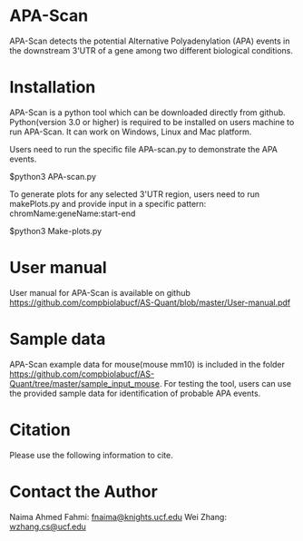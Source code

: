 # APA-Scan
APA-Scan detects the potential Alternative Polyadenylation (APA) events in the downstream 3'UTR of a gene among two different biological conditions.

# Installation
APA-Scan is a python tool which can be downloaded directly from github. Python(version 3.0 or higher) is required to be installed on users machine to run APA-Scan. It can work on Windows, Linux and Mac platform.

Users need to run the specific file APA-scan.py to demonstrate the APA events.

$python3 APA-scan.py

To generate plots for any selected 3'UTR region, users need to run makePlots.py and provide input in a specific pattern: chromName:geneName:start-end

$python3 Make-plots.py

# User manual
User manual for APA-Scan is available on github https://github.com/compbiolabucf/AS-Quant/blob/master/User-manual.pdf

# Sample data
APA-Scan example data for mouse(mouse mm10) is included in the folder https://github.com/compbiolabucf/AS-Quant/tree/master/sample_input_mouse. For testing the tool, users can use the provided sample data for identification of probable APA events.

# Citation
Please use the following information to cite.

# Contact the Author
Naima Ahmed Fahmi: fnaima@knights.ucf.edu
Wei Zhang: wzhang.cs@ucf.edu
